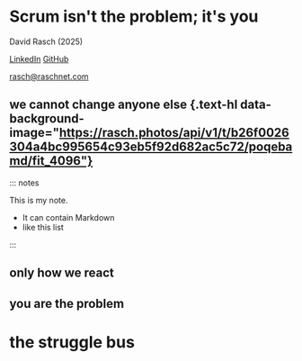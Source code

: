 # Scrum isn't the problem; it's you
David Rasch (2025)

[LinkedIn](https://linkedin.com/in/rasch)
[GitHub](https://github.com/drasch)

rasch@raschnet.com

## we cannot change anyone else {.text-hl data-background-image="https://rasch.photos/api/v1/t/b26f0026304a4bc995654c93eb5f92d682ac5c72/poqebamd/fit_4096"}

::: notes

This is my note.

- It can contain Markdown
- like this list

:::

## only how we react

## you are the problem


# the struggle bus
